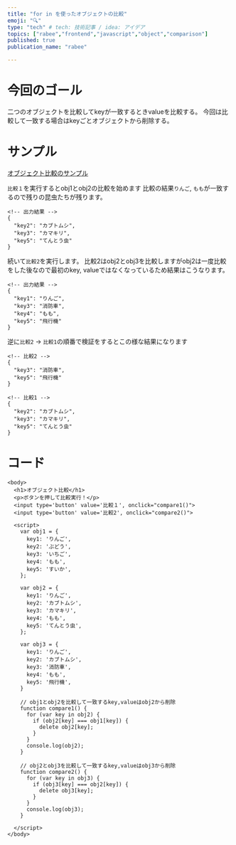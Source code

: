 ```yaml
---
title: "for in を使ったオブジェクトの比較"
emoji: "🔍"
type: "tech" # tech: 技術記事 / idea: アイデア
topics: ["rabee","frontend","javascript","object","comparison"]
published: true
publication_name: "rabee"

---
```


# 今回のゴール
二つのオブジェクトを比較してkeyが一致するときvalueを比較する。
今回は比較して一致する場合はkeyごとオブジェクトから削除する。

# サンプル
[オブジェクト比較のサンプル](http://runstant.com/horieyuto/projects/5c55b19b)

`比較１`を実行するとobj1とobj2の比較を始めます
比較の結果`りんご`, `もも`が一致するので残りの昆虫たちが残ります。
```
<!-- 出力結果 -->
{
  "key2": "カブトムシ",
  "key3": "カマキリ",
  "key5": "てんとう虫"
}
```

続いて`比較2`を実行します。
比較2はobj2とobj3を比較しますがobj2は一度比較をした後なので最初のkey, valueではなくなっているため結果はこうなります。
```
<!-- 出力結果 -->
{
  "key1": "りんご",
  "key3": "消防車",
  "key4": "もも",
  "key5": "飛行機"
}
```

逆に`比較2` → `比較1`の順番で検証をするとこの様な結果になります
```
<!-- 比較2 -->
{
  "key3": "消防車",
  "key5": "飛行機"
}

<!-- 比較1 -->
{
  "key2": "カブトムシ",
  "key3": "カマキリ",
  "key5": "てんとう虫"
}
```


# コード
```
<body>
  <h1>オブジェクト比較</h1>
  <p>ボタンを押して比較実行！</p>
  <input type='button' value='比較１', onclick="compare1()">
  <input type='button' value='比較2', onclick="compare2()">
  
  <script>
    var obj1 = {
      key1: 'りんご',
      key2: 'ぶどう',
      key3: 'いちご',
      key4: 'もも',
      key5: 'すいか',
    };
    
    var obj2 = {
      key1: 'りんご',
      key2: 'カブトムシ',
      key3: 'カマキリ',
      key4: 'もも',
      key5: 'てんとう虫',
    };
    
    var obj3 = {
      key1: 'りんご',
      key2: 'カブトムシ',
      key3: '消防車',
      key4: 'もも',
      key5: '飛行機',
    }
    
    // obj1とobj2を比較して一致するkey,valueはobj2から削除
    function compare1() {
      for (var key in obj2) {
        if (obj2[key] === obj1[key]) {
          delete obj2[key];
        }
      }
      console.log(obj2);
    }
    
    // obj2とobj3を比較して一致するkey,valueはobj3から削除
    function compare2() {
      for (var key in obj3) {
        if (obj3[key] === obj2[key]) {
          delete obj3[key];
        }
      }
      console.log(obj3);
    }
    
  </script>
</body>
```
